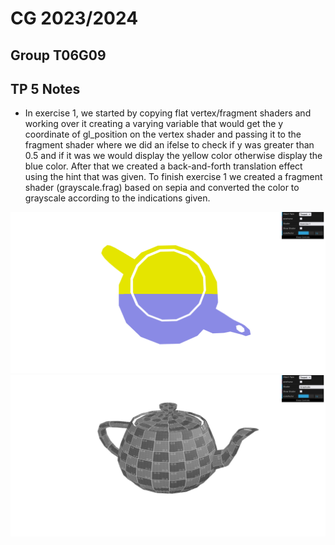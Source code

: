 # CG 2023/2024

## Group T06G09

## TP 5 Notes

- In exercise 1, we started by copying flat vertex/fragment shaders and working over it creating a varying variable that would get the y coordinate of gl_position on the vertex shader and passing it to the fragment shader where we did an ifelse to check if y was greater than 0.5 and if it was we would display the yellow color otherwise display the blue color. After that we created a back-and-forth translation effect using the hint that was given. To finish exercise 1 we created a fragment shader (grayscale.frag) based on sepia and converted the color to grayscale according to the indications given.

![Screenshot 1](screenshots/cg-t06-g09-tp5-1.png)
![Screenshot 2](screenshots/cg-t06-g09-tp5-2.png)
